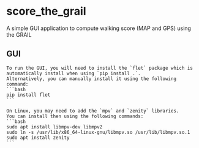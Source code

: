# score_the_grail
A simple GUI application to compute walking score (MAP and GPS) using the GRAIL

## GUI
    To run the GUI, you will need to install the `flet` package which is automatically install when using `pip install .`.
    Alternatively, you can manually install it using the following command:
    ```bash
    pip install flet
    ```

    On Linux, you may need to add the `mpv` and `zenity` libraries. 
    You can install then using the following commands:
    ```bash
    sudo apt install libmpv-dev libmpv2
    sudo ln -s /usr/lib/x86_64-linux-gnu/libmpv.so /usr/lib/libmpv.so.1
    sudo apt install zenity
    ```
